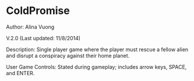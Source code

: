 ColdPromise
===========
Author: Alina Vuong

V.2.0 (Last updated: 11/8/2014)

Description: Single player game where the player must rescue a fellow alien and disrupt a conspiracy against their home planet.

User Game Controls: Stated during gameplay; includes arrow keys, SPACE, and ENTER.
